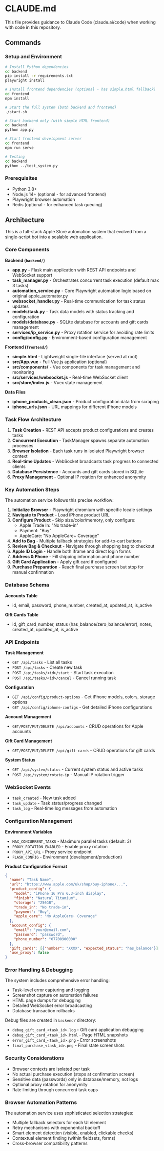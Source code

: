 # CLAUDE.md

This file provides guidance to Claude Code (claude.ai/code) when working with code in this repository.

## Commands

### Setup and Environment
```bash
# Install Python dependencies
cd backend
pip install -r requirements.txt
playwright install

# Install frontend dependencies (optional - has simple.html fallback)
cd frontend
npm install

# Start the full system (both backend and frontend)
./start.sh

# Start backend only (with simple HTML frontend)
cd backend
python app.py

# Start frontend development server
cd frontend
npm run serve

# Testing
cd backend
python ../test_system.py
```

### Prerequisites
- Python 3.8+
- Node.js 14+ (optional - for advanced frontend)
- Playwright browser automation
- Redis (optional - for enhanced task queuing)

## Architecture

This is a full-stack Apple Store automation system that evolved from a single-script bot into a scalable web application.

### Core Components

**Backend (`backend/`)**
- **app.py** - Flask main application with REST API endpoints and WebSocket support
- **task_manager.py** - Orchestrates concurrent task execution (default max 3 tasks)
- **automation_service.py** - Core Playwright automation logic based on original apple_automator.py
- **websocket_handler.py** - Real-time communication for task status updates
- **models/task.py** - Task data models with status tracking and configuration
- **models/database.py** - SQLite database for accounts and gift cards management
- **services/ip_service.py** - Proxy rotation service for avoiding rate limits
- **config/config.py** - Environment-based configuration management

**Frontend (`frontend/`)**
- **simple.html** - Lightweight single-file interface (served at root)
- **src/App.vue** - Full Vue.js application (optional)
- **src/components/** - Vue components for task management and monitoring
- **src/services/websocket.js** - Real-time WebSocket client
- **src/store/index.js** - Vuex state management

**Data Files**
- **iphone_products_clean.json** - Product configuration data from scraping
- **iphone_urls.json** - URL mappings for different iPhone models

### Task Flow Architecture

1. **Task Creation** - REST API accepts product configurations and creates tasks
2. **Concurrent Execution** - TaskManager spawns separate automation processes
3. **Browser Isolation** - Each task runs in isolated Playwright browser context
4. **Real-time Updates** - WebSocket broadcasts task progress to connected clients
5. **Database Persistence** - Accounts and gift cards stored in SQLite
6. **Proxy Management** - Optional IP rotation for enhanced anonymity

### Key Automation Steps

The automation service follows this precise workflow:

1. **Initialize Browser** - Playwright chromium with specific locale settings
2. **Navigate to Product** - Load iPhone product URL 
3. **Configure Product** - Skip size/color/memory, only configure:
   - Apple Trade In: "No trade-in"
   - Payment: "Buy" 
   - AppleCare: "No AppleCare+ Coverage"
4. **Add to Bag** - Multiple fallback strategies for add-to-cart buttons
5. **Review Bag & Checkout** - Navigate through shopping bag to checkout
6. **Apple ID Login** - Handle both iframe and direct login forms
7. **Address & Phone** - Fill shipping information and phone number
8. **Gift Card Application** - Apply gift card if configured
9. **Purchase Preparation** - Reach final purchase screen but stop for manual confirmation

### Database Schema

**Accounts Table**
- id, email, password, phone_number, created_at, updated_at, is_active

**Gift Cards Table** 
- id, gift_card_number, status (has_balance/zero_balance/error), notes, created_at, updated_at, is_active

### API Endpoints

**Task Management**
- `GET /api/tasks` - List all tasks
- `POST /api/tasks` - Create new task
- `POST /api/tasks/<id>/start` - Start task execution
- `POST /api/tasks/<id>/cancel` - Cancel running task

**Configuration**
- `GET /api/config/product-options` - Get iPhone models, colors, storage options
- `GET /api/config/iphone-configs` - Get detailed iPhone configurations

**Account Management**
- `GET/POST/PUT/DELETE /api/accounts` - CRUD operations for Apple accounts

**Gift Card Management**  
- `GET/POST/PUT/DELETE /api/gift-cards` - CRUD operations for gift cards

**System Status**
- `GET /api/system/status` - Current system status and active tasks
- `POST /api/system/rotate-ip` - Manual IP rotation trigger

### WebSocket Events

- `task_created` - New task added
- `task_update` - Task status/progress changed  
- `task_log` - Real-time log messages from automation

### Configuration Management

**Environment Variables**
- `MAX_CONCURRENT_TASKS` - Maximum parallel tasks (default: 3)
- `PROXY_ROTATION_ENABLED` - Enable proxy rotation
- `PROXY_API_URL` - Proxy service endpoint
- `FLASK_CONFIG` - Environment (development/production)

**Product Configuration Format**
```json
{
  "name": "Task Name",
  "url": "https://www.apple.com/uk/shop/buy-iphone/...",
  "product_config": {
    "model": "iPhone 16 Pro 6.3-inch display",
    "finish": "Natural Titanium", 
    "storage": "256GB",
    "trade_in": "No trade-in",
    "payment": "Buy",
    "apple_care": "No AppleCare+ Coverage"
  },
  "account_config": {
    "email": "your@email.com",
    "password": "password",
    "phone_number": "07700900000"
  },
  "gift_cards": [{"number": "XXXX", "expected_status": "has_balance"}],
  "use_proxy": false
}
```

### Error Handling & Debugging

The system includes comprehensive error handling:
- Task-level error capturing and logging
- Screenshot capture on automation failures
- HTML page dumps for debugging
- Detailed WebSocket error broadcasting
- Database transaction rollbacks

Debug files are created in `backend/` directory:
- `debug_gift_card_<task_id>.log` - Gift card application debugging
- `debug_gift_card_<task_id>.html` - Page HTML snapshots
- `error_gift_card_<task_id>.png` - Error screenshots
- `final_purchase_<task_id>.png` - Final state screenshots

### Security Considerations

- Browser contexts are isolated per task
- No actual purchase execution (stops at confirmation screen)
- Sensitive data (passwords) only in database/memory, not logs
- Optional proxy rotation for anonymity
- Rate limiting through concurrent task caps

### Browser Automation Patterns

The automation service uses sophisticated selection strategies:
- Multiple fallback selectors for each UI element
- Retry mechanisms with exponential backoff
- Smart element detection (visible, enabled, clickable checks)
- Contextual element finding (within fieldsets, forms)
- Cross-browser compatibility patterns